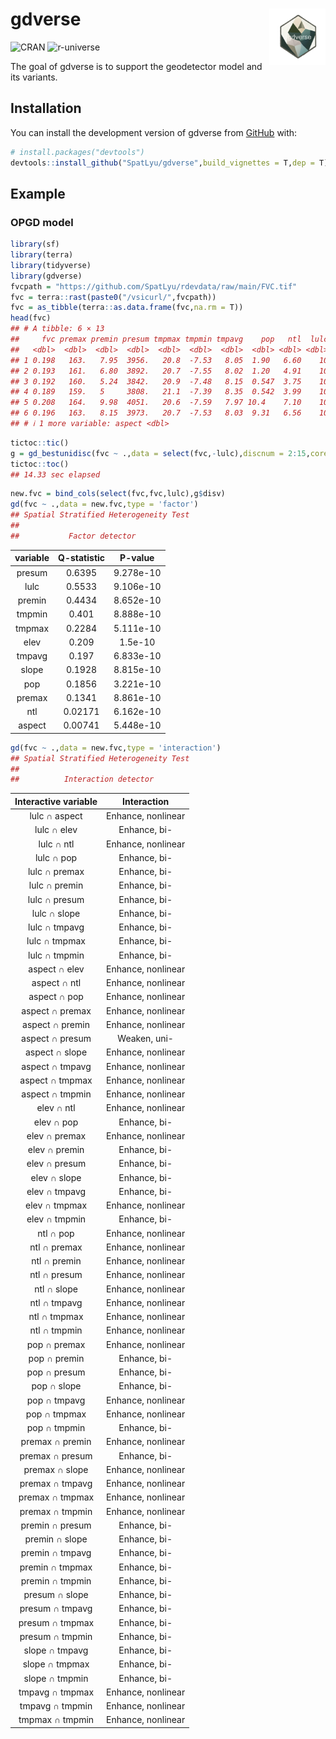 
<!-- README.md is generated from README.Rmd. Please edit that file -->

# gdverse <img src="man/figures/logo.png" align="right" height="90"/>

<!-- badges: start -->
![CRAN](https://www.r-pkg.org/badges/version/gdverse)
![r-universe](https://spatlyu.r-universe.dev/badges/gdverse)
<!-- badges: end -->

The goal of gdverse is to support the geodetector model and its
variants.

## Installation

You can install the development version of gdverse from
[GitHub](https://github.com/SpatLyu/gdverse) with:

``` r
# install.packages("devtools")
devtools::install_github("SpatLyu/gdverse",build_vignettes = T,dep = T)
```

## Example

### OPGD model

``` r
library(sf)
library(terra)
library(tidyverse)
library(gdverse)
fvcpath = "https://github.com/SpatLyu/rdevdata/raw/main/FVC.tif"
fvc = terra::rast(paste0("/vsicurl/",fvcpath))
fvc = as_tibble(terra::as.data.frame(fvc,na.rm = T))
head(fvc)
## # A tibble: 6 × 13
##     fvc premax premin presum tmpmax tmpmin tmpavg    pop   ntl  lulc  elev slope
##   <dbl>  <dbl>  <dbl>  <dbl>  <dbl>  <dbl>  <dbl>  <dbl> <dbl> <dbl> <dbl> <dbl>
## 1 0.198   163.   7.95  3956.   20.8  -7.53   8.05  1.90   6.60    10 1758.  2.65
## 2 0.193   161.   6.80  3892.   20.7  -7.55   8.02  1.20   4.91    10 1754.  3.45
## 3 0.192   160.   5.24  3842.   20.9  -7.48   8.15  0.547  3.75    10 1722.  3.96
## 4 0.189   159.   5     3808.   21.1  -7.39   8.35  0.542  3.99    10 1672.  2.90
## 5 0.208   164.   9.98  4051.   20.6  -7.59   7.97 10.4    7.10    10 1780.  1.94
## 6 0.196   163.   8.15  3973.   20.7  -7.53   8.03  9.31   6.56    10 1755.  3.01
## # ℹ 1 more variable: aspect <dbl>
```

``` r
tictoc::tic()
g = gd_bestunidisc(fvc ~ .,data = select(fvc,-lulc),discnum = 2:15,cores = 6)
tictoc::toc()
## 14.33 sec elapsed
```

``` r
new.fvc = bind_cols(select(fvc,fvc,lulc),g$disv)
gd(fvc ~ .,data = new.fvc,type = 'factor')
## Spatial Stratified Heterogeneity Test 
##  
##           Factor detector
```

| variable | Q-statistic |  P-value  |
|:--------:|:-----------:|:---------:|
|  presum  |   0.6395    | 9.278e-10 |
|   lulc   |   0.5533    | 9.106e-10 |
|  premin  |   0.4434    | 8.652e-10 |
|  tmpmin  |    0.401    | 8.888e-10 |
|  tmpmax  |   0.2284    | 5.111e-10 |
|   elev   |    0.209    |  1.5e-10  |
|  tmpavg  |    0.197    | 6.833e-10 |
|  slope   |   0.1928    | 8.815e-10 |
|   pop    |   0.1856    | 3.221e-10 |
|  premax  |   0.1341    | 8.861e-10 |
|   ntl    |   0.02171   | 6.162e-10 |
|  aspect  |   0.00741   | 5.448e-10 |

``` r
gd(fvc ~ .,data = new.fvc,type = 'interaction')
## Spatial Stratified Heterogeneity Test 
##  
##          Interaction detector
```

| Interactive variable |    Interaction     |
|:--------------------:|:------------------:|
|    lulc ∩ aspect     | Enhance, nonlinear |
|     lulc ∩ elev      |    Enhance, bi-    |
|      lulc ∩ ntl      | Enhance, nonlinear |
|      lulc ∩ pop      |    Enhance, bi-    |
|    lulc ∩ premax     |    Enhance, bi-    |
|    lulc ∩ premin     |    Enhance, bi-    |
|    lulc ∩ presum     |    Enhance, bi-    |
|     lulc ∩ slope     |    Enhance, bi-    |
|    lulc ∩ tmpavg     |    Enhance, bi-    |
|    lulc ∩ tmpmax     |    Enhance, bi-    |
|    lulc ∩ tmpmin     |    Enhance, bi-    |
|    aspect ∩ elev     | Enhance, nonlinear |
|     aspect ∩ ntl     | Enhance, nonlinear |
|     aspect ∩ pop     | Enhance, nonlinear |
|   aspect ∩ premax    | Enhance, nonlinear |
|   aspect ∩ premin    | Enhance, nonlinear |
|   aspect ∩ presum    |    Weaken, uni-    |
|    aspect ∩ slope    | Enhance, nonlinear |
|   aspect ∩ tmpavg    | Enhance, nonlinear |
|   aspect ∩ tmpmax    | Enhance, nonlinear |
|   aspect ∩ tmpmin    | Enhance, nonlinear |
|      elev ∩ ntl      | Enhance, nonlinear |
|      elev ∩ pop      |    Enhance, bi-    |
|    elev ∩ premax     | Enhance, nonlinear |
|    elev ∩ premin     |    Enhance, bi-    |
|    elev ∩ presum     |    Enhance, bi-    |
|     elev ∩ slope     |    Enhance, bi-    |
|    elev ∩ tmpavg     |    Enhance, bi-    |
|    elev ∩ tmpmax     | Enhance, nonlinear |
|    elev ∩ tmpmin     |    Enhance, bi-    |
|      ntl ∩ pop       | Enhance, nonlinear |
|     ntl ∩ premax     | Enhance, nonlinear |
|     ntl ∩ premin     | Enhance, nonlinear |
|     ntl ∩ presum     | Enhance, nonlinear |
|     ntl ∩ slope      | Enhance, nonlinear |
|     ntl ∩ tmpavg     | Enhance, nonlinear |
|     ntl ∩ tmpmax     | Enhance, nonlinear |
|     ntl ∩ tmpmin     | Enhance, nonlinear |
|     pop ∩ premax     | Enhance, nonlinear |
|     pop ∩ premin     |    Enhance, bi-    |
|     pop ∩ presum     |    Enhance, bi-    |
|     pop ∩ slope      |    Enhance, bi-    |
|     pop ∩ tmpavg     | Enhance, nonlinear |
|     pop ∩ tmpmax     | Enhance, nonlinear |
|     pop ∩ tmpmin     |    Enhance, bi-    |
|   premax ∩ premin    | Enhance, nonlinear |
|   premax ∩ presum    |    Enhance, bi-    |
|    premax ∩ slope    | Enhance, nonlinear |
|   premax ∩ tmpavg    | Enhance, nonlinear |
|   premax ∩ tmpmax    | Enhance, nonlinear |
|   premax ∩ tmpmin    | Enhance, nonlinear |
|   premin ∩ presum    |    Enhance, bi-    |
|    premin ∩ slope    |    Enhance, bi-    |
|   premin ∩ tmpavg    |    Enhance, bi-    |
|   premin ∩ tmpmax    |    Enhance, bi-    |
|   premin ∩ tmpmin    |    Enhance, bi-    |
|    presum ∩ slope    |    Enhance, bi-    |
|   presum ∩ tmpavg    |    Enhance, bi-    |
|   presum ∩ tmpmax    |    Enhance, bi-    |
|   presum ∩ tmpmin    |    Enhance, bi-    |
|    slope ∩ tmpavg    |    Enhance, bi-    |
|    slope ∩ tmpmax    |    Enhance, bi-    |
|    slope ∩ tmpmin    |    Enhance, bi-    |
|   tmpavg ∩ tmpmax    | Enhance, nonlinear |
|   tmpavg ∩ tmpmin    | Enhance, nonlinear |
|   tmpmax ∩ tmpmin    | Enhance, nonlinear |
